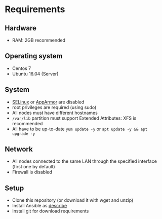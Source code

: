 # Requirements

## Hardware
* RAM: 2GB recommended

## Operating system
* Centos 7
* Ubuntu 16.04 (Server)

## System
* [SELinux](https://access.redhat.com/documentation/en-us/red_hat_enterprise_linux/7/html/selinux_users_and_administrators_guide/sect-security-enhanced_linux-working_with_selinux-changing_selinux_modes) or [AppArmor](https://help.ubuntu.com/lts/serverguide/apparmor.html.en) are disabled
* root privileges are required (using sudo)
* All nodes must have different hostnames
* `/var/lib` partition must support Extended Attributes: XFS is recommended
* All have to be up-to-date `yum update -y` or `apt update -y && apt upgrade -y`

## Network
* All nodes connected to the same LAN through the specified interface (first one by default)
* Firewall is disabled

## Setup
* Clone this repository (or download it with wget and unzip)
* Install Ansible as [describe](https://docs.ansible.com/ansible/latest/installation_guide/intro_installation.html)
* Install git for download requirements
